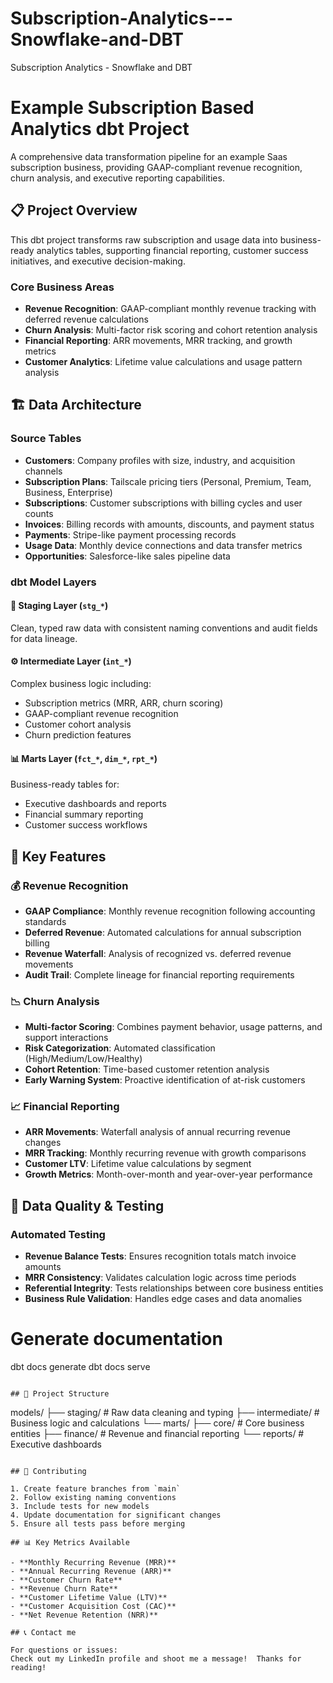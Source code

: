 # Subscription-Analytics---Snowflake-and-DBT
Subscription Analytics - Snowflake and DBT
# Example Subscription Based Analytics dbt Project

A comprehensive data transformation pipeline for an example Saas subscription business, providing GAAP-compliant revenue recognition, churn analysis, and executive reporting capabilities.

## 📋 Project Overview

This dbt project transforms raw subscription and usage data into business-ready analytics tables, supporting financial reporting, customer success initiatives, and executive decision-making.

### Core Business Areas
- **Revenue Recognition**: GAAP-compliant monthly revenue tracking with deferred revenue calculations
- **Churn Analysis**: Multi-factor risk scoring and cohort retention analysis  
- **Financial Reporting**: ARR movements, MRR tracking, and growth metrics
- **Customer Analytics**: Lifetime value calculations and usage pattern analysis

## 🏗️ Data Architecture

### Source Tables
- **Customers**: Company profiles with size, industry, and acquisition channels
- **Subscription Plans**: Tailscale pricing tiers (Personal, Premium, Team, Business, Enterprise)
- **Subscriptions**: Customer subscriptions with billing cycles and user counts
- **Invoices**: Billing records with amounts, discounts, and payment status
- **Payments**: Stripe-like payment processing records
- **Usage Data**: Monthly device connections and data transfer metrics
- **Opportunities**: Salesforce-like sales pipeline data

### dbt Model Layers

#### 🧹 Staging Layer (`stg_*`)
Clean, typed raw data with consistent naming conventions and audit fields for data lineage.

#### ⚙️ Intermediate Layer (`int_*`)
Complex business logic including:
- Subscription metrics (MRR, ARR, churn scoring)
- GAAP-compliant revenue recognition
- Customer cohort analysis
- Churn prediction features

#### 📊 Marts Layer (`fct_*`, `dim_*`, `rpt_*`)
Business-ready tables for:
- Executive dashboards and reports
- Financial summary reporting
- Customer success workflows

## 🔑 Key Features

### 💰 Revenue Recognition
- **GAAP Compliance**: Monthly revenue recognition following accounting standards
- **Deferred Revenue**: Automated calculations for annual subscription billing
- **Revenue Waterfall**: Analysis of recognized vs. deferred revenue movements
- **Audit Trail**: Complete lineage for financial reporting requirements

### 📉 Churn Analysis
- **Multi-factor Scoring**: Combines payment behavior, usage patterns, and support interactions
- **Risk Categorization**: Automated classification (High/Medium/Low/Healthy)
- **Cohort Retention**: Time-based customer retention analysis
- **Early Warning System**: Proactive identification of at-risk customers

### 📈 Financial Reporting
- **ARR Movements**: Waterfall analysis of annual recurring revenue changes
- **MRR Tracking**: Monthly recurring revenue with growth comparisons
- **Customer LTV**: Lifetime value calculations by segment
- **Growth Metrics**: Month-over-month and year-over-year performance

## 🧪 Data Quality & Testing

### Automated Testing
- **Revenue Balance Tests**: Ensures recognition totals match invoice amounts
- **MRR Consistency**: Validates calculation logic across time periods
- **Referential Integrity**: Tests relationships between core business entities
- **Business Rule Validation**: Handles edge cases and data anomalies


# Generate documentation
dbt docs generate
dbt docs serve
```

## 📁 Project Structure

```
models/
├── staging/          # Raw data cleaning and typing
├── intermediate/     # Business logic and calculations
└── marts/
    ├── core/        # Core business entities
    ├── finance/     # Revenue and financial reporting
    └── reports/     # Executive dashboards
```

## 🤝 Contributing

1. Create feature branches from `main`
2. Follow existing naming conventions
3. Include tests for new models
4. Update documentation for significant changes
5. Ensure all tests pass before merging

## 📊 Key Metrics Available

- **Monthly Recurring Revenue (MRR)**
- **Annual Recurring Revenue (ARR)**
- **Customer Churn Rate**
- **Revenue Churn Rate**
- **Customer Lifetime Value (LTV)**
- **Customer Acquisition Cost (CAC)**
- **Net Revenue Retention (NRR)**

## 📞 Contact me

For questions or issues:
Check out my LinkedIn profile and shoot me a message!  Thanks for reading!
